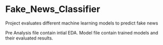 # Fake_News_Classifier
Project evaluates different machine learning models to predict fake news


Pre Analysis file contain intial EDA.
Model file contain trained models and their evaluated results.

